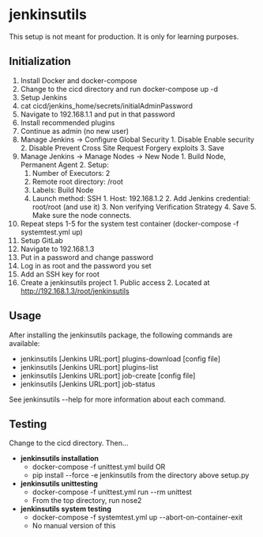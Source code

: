 # jenkinsutils
This setup is not meant for production.  It is only for learning purposes.

## Initialization
1. Install Docker and docker-compose
2. Change to the cicd directory and run docker-compose up -d
3. Setup Jenkins
  1. cat cicd/jenkins_home/secrets/initialAdminPassword
  2. Navigate to 192.168.1.1 and put in that password
  3. Install recommended plugins
  4. Continue as admin (no new user)
  5. Manage Jenkins -> Configure Global Security
    1. Disable Enable security
    2. Disable Prevent Cross Site Request Forgery exploits
    3. Save
  6. Manage Jenkins -> Manage Nodes -> New Node
    1. Build Node, Permanent Agent
    2. Setup:
       1. Number of Executors: 2
       2. Remote root directory: /root
       3. Labels: Build Node
       4. Launch method: SSH
         1. Host: 192.168.1.2
         2. Add Jenkins credential: root/root (and use it)
         3. Non verifying Verification Strategy
         4. Save
         5. Make sure the node connects.
  7. Repeat steps 1-5 for the system test container (docker-compose -f systemtest.yml up)
4. Setup GitLab
  1. Navigate to 192.168.1.3
  2. Put in a password and change password
  3. Log in as root and the password you set
  4. Add an SSH key for root
  5. Create a jenkinsutils project
    1. Public access
    2. Located at http://192.168.1.3/root/jenkinsutils

## Usage
After installing the jenkinsutils package, the following commands are available:

* jenkinsutils [Jenkins URL:port] plugins-download [config file]
* jenkinsutils [Jenkins URL:port] plugins-list
* jenkinsutils [Jenkins URL:port] job-create [config file]
* jenkinsutils [Jenkins URL:port] job-status

See jenkinsutils --help for more information about each command.

## Testing
Change to the cicd directory.  Then...

* **jenkinsutils installation**
  * docker-compose -f unittest.yml build OR
  * pip install --force -e jenkinsutils from the directory above setup.py
* **jenkinsutils unittesting**
  * docker-compose -f unittest.yml run --rm unittest
  * From the top directory, run nose2
* **jenkinsutils system testing**
  * docker-compose -f systemtest.yml up --abort-on-container-exit
  * No manual version of this
